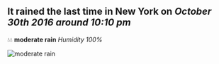 ## It rained the last time in New York on *October 30th 2016 around 10:10 pm*
💧💧  **moderate rain** *Humidity 100%*

![moderate rain](http://openweathermap.org/img/w/10n.png)
